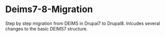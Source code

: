 # Deims7-8-Migration
Step by step migration from DEIMS in Drupal7 to Drupal8. Inlcudes several changes to the basic DEIMS7 structure.
